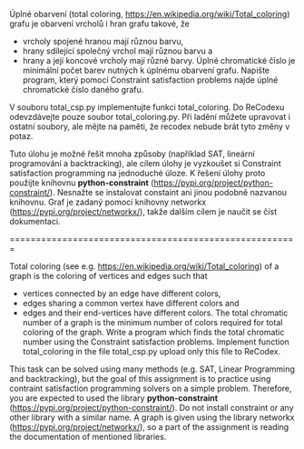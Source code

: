 Úplné obarvení (total coloring, https://en.wikipedia.org/wiki/Total_coloring) grafu je obarvení vrcholů i hran grafu takové, že
* vrcholy spojené hranou mají různou barvu,
* hrany sdílející společný vrchol mají různou barvu a
* hrany a její koncové vrcholy mají různé barvy.
Úplné chromatické číslo je minimální počet barev nutných k úplnému obarvení grafu. Napište program, který pomocí Constraint satisfaction problems najde úplné chromatické číslo daného grafu.

V souboru total_csp.py implementujte funkci total_coloring. Do ReCodexu odevzdávejte pouze soubor total_coloring.py. Při ladění můžete upravovat i ostatní soubory, ale mějte na paměti, že recodex nebude brát tyto změny v potaz.

Tuto úlohu je možné řešit mnoha způsoby (například SAT, lineární programování a backtracking), ale cílem úlohy je vyzkoušet si Constraint satisfaction programming na jednoduché úloze. K řešení úlohy proto použijte knihovnu **python-constraint** (https://pypi.org/project/python-constraint/). Nesnažte se instalovat constaint ani jinou podobně nazvanou knihovnu. Graf je zadaný pomocí knihovny networkx (https://pypi.org/project/networkx/), takže dalším cílem je naučit se číst dokumentaci.


=======================================================

Total coloring (see e.g. https://en.wikipedia.org/wiki/Total_coloring) of a graph is the coloring of vertices and edges such that
* vertices connected by an edge have different colors,
* edges sharing a common vertex have different colors and
* edges and their end-vertices have different colors.
The total chromatic number of a graph is the minimum number of colors required for total coloring of the graph. Write a program which finds the total chromatic number using the Constraint satisfaction problems. Implement function total_coloring in the file total_csp.py upload only this file to ReCodex.

This task can be solved using many methods (e.g. SAT, Linear Programming and backtracking), but the goal of this assignment is to practice using contraint satisfaction programming solvers on a simple problem. Therefore, you are expected to used the library **python-constraint** (https://pypi.org/project/python-constraint/). Do not install constraint or any other library with a similar name. A graph is given using the library networkx (https://pypi.org/project/networkx/), so a part of the assignment is reading the documentation of mentioned libraries.

